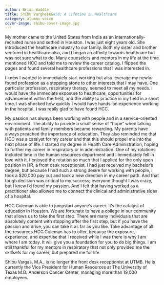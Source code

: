 ```yaml
---
author: Brian Waddle
title: Shibu Varghese&#58; A Lifetime in Healthcare
category: alumni-voice
cover-image: shibu-cover-image.jpg
---
```

My mother came to the United States from India as an internationally-recruited nurse and settled in Houston. I was just eight years old. She introduced the healthcare industry to our family. Both my sister and brother ventured in healthcare also, and I began an affinity towards healthcare but was not sure what to do. Many counselors and mentors in my life at the time mentioned HCC and told me to review the career catalog. I flipped the pages and found several healthcare professions that I was interested in.  

I knew I wanted to immediately start working but also leverage my newly-found profession as a stepping stone to other interests that I may have. One particular profession, respiratory therapy, seemed to meet all my needs. I would have the immediate exposure to healthcare, opportunities for advancement within the field, and the ability to practice in my field in a short time. I was shocked how quickly I would have hands-on experience working in the hospital. I was really glad to have found HCC. 

My passion has always been working with people and in a service-oriented environment. The ability to provide a small sense of “hope” when talking with patients and family members became rewarding.  My parents have always preached the importance of education.  They also reminded me that HCC was a catalyst for my career and that this should propel me into the next phase of life. I started my degree in Health Care Administration, hoping to further my career in respiratory or in administration.  One of my rotations included time in the human resources department and I immediately fell in love with it.  I enjoyed the rotation so much that I applied for the only open position in HR, a front desk receptionist.  I had just received my bachelor’s degree, but because I had such a strong desire for working with people, I took a $20,000 pay cut and took a new direction in my career path.  And that tough decision was critical to my success; everyone thought I was crazy, but I knew I’d found my passion.  And I felt that having worked as a practitioner also allowed me to connect the clinical and administrative sides of a hospital.

HCC Coleman is able to jumpstart anyone’s career. It’s the catalyst of education in Houston. We are fortunate to have a college in our community that allows us to take the first step.  There are many individuals that are absolutely content with stopping after the first step, but if you have the passion and drive, you can take it as far as you like.  Take advantage of all the resources HCC Coleman has to offer, because the exposure, experience, and expertise that I received while I was there is why I am where I am today.  It will give you a foundation for you to do big things.  I am still thankful for my mentors in respiratory that not only provided me the skillsets for my career, but prepared me for life.

Shibu Vargas, M.A., is no longer the front desk receptionist at UTMB. He is currently the Vice President for Human Resources at The University of Texas M.D. Anderson Cancer Center, managing more than 19,000 employees.